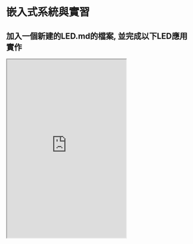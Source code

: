 # 嵌入式系統與實習
## 加入一個新建的LED.md的檔案, 並完成以下LED應用實作
<iframe src="https://www.tinkercad.com/things/hSV5NKvAyiL-neat-jaiks-blad" sandbox="allow-same-origin allow-forms" seamless width="320" height="480"></iframe>

